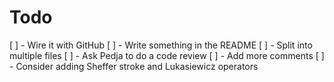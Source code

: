 # Todo 

[ ] - Wire it with GitHub
[ ] - Write something in the README
[ ] - Split into multiple files
[ ] - Ask Pedja to do a code review 
[ ] - Add more comments
[ ] - Consider adding Sheffer stroke and Lukasiewicz operators
